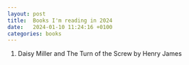 ```yaml
---
layout: post
title:  Books I'm reading in 2024
date:   2024-01-10 11:24:16 +0100
categories: books
---
```


1. Daisy Miller and The Turn of the Screw by Henry James
